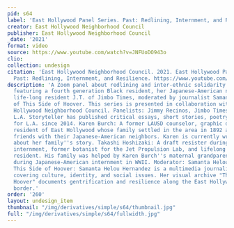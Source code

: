 ```yaml
---
pid: s64
label: 'East Hollywood Panel Series. Past: Redlining, Internment, and Resilience'
creator: East Hollywood Neighborhood Council
publisher: East Hollywood Neighborhood Council
_date: '2021'
format: video
source: https://www.youtube.com/watch?v=JNFUoDO943o
clio:
collection: undesign
citation: 'East Hollywood Neighborhood Council. 2021. East Hollywood Panel Series.
  Past: Redlining, Internment, and Resilience. https://www.youtube.com/watch?v=JNFUoDO943o.'
description: 'A Zoom panel about redlining and inter-ethnic solidarity in East Hollywood,
  featuring a fourth generation Black resident, her Japanese-American neighbor, and
  life-long resident J.T. of Jimbo Times, moderated by journalist Samanta Helou Hernandez
  of This Side of Hoover. This series is presented in collaboration with The East
  Hollywood Neighborhood Council. Panelists: Jimmy Recinos, Jimbo Times: J.T. The
  L.A. Storyteller has published critical essays, short stories, poetry, and more
  for L.A. since 2014. Karen Burch: A former LAUSD counselor, graphic designer, and
  resident of East Hollywood whose family settled in the area in 1892 and became close
  friends with their Japanese-American neighbors. Karen is currently writing a book
  about her family''s story. Takashi Hoshizaki: A draft resister during Japanese-American
  internment, former botanist for the Jet Propulsion Lab, and lifelong East Hollywood
  resident. His family was helped by Karen Burch''s maternal grandparents, the Marshalls,
  during Japanese-American internment in WWII. Moderator: Samanta Helou Hernandez,
  This Side of Hoover: Samanta Helou Hernandez is a multimedia journalist and photographer
  covering culture, identity, and social issues. Her visual archive "This Side of
  Hoover" documents gentrification and resilience along the East Hollywood/Silverlake
  border.'
order: '260'
layout: undesign_item
thumbnail: "/img/derivatives/simple/s64/thumbnail.jpg"
full: "/img/derivatives/simple/s64/fullwidth.jpg"
---
```

